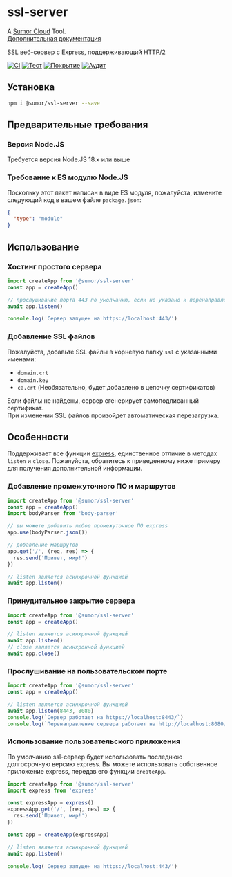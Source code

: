 # ssl-server

A [Sumor Cloud](https://sumor.cloud) Tool.  
[Дополнительная документация](https://sumor.cloud/ssl-server)

SSL веб-сервер с Express, поддерживающий HTTP/2

[![CI](https://github.com/sumor-cloud/ssl-server/actions/workflows/ci.yml/badge.svg)](https://github.com/sumor-cloud/ssl-server/actions/workflows/ci.yml)
[![Тест](https://github.com/sumor-cloud/ssl-server/actions/workflows/ut.yml/badge.svg)](https://github.com/sumor-cloud/ssl-server/actions/workflows/ut.yml)
[![Покрытие](https://github.com/sumor-cloud/ssl-server/actions/workflows/coverage.yml/badge.svg)](https://github.com/sumor-cloud/ssl-server/actions/workflows/coverage.yml)
[![Аудит](https://github.com/sumor-cloud/ssl-server/actions/workflows/audit.yml/badge.svg)](https://github.com/sumor-cloud/ssl-server/actions/workflows/audit.yml)

## Установка

```bash
npm i @sumor/ssl-server --save
```

## Предварительные требования

### Версия Node.JS

Требуется версия Node.JS 18.x или выше

### Требование к ES модулю Node.JS

Поскольку этот пакет написан в виде ES модуля, пожалуйста, измените следующий код в вашем файле `package.json`:

```json
{
  "type": "module"
}
```

## Использование

### Хостинг простого сервера

```javascript
import createApp from '@sumor/ssl-server'
const app = createApp()

// прослушивание порта 443 по умолчанию, если не указано и перенаправление 80 на https 443
await app.listen()

console.log('Сервер запущен на https://localhost:443/')
```

### Добавление SSL файлов

Пожалуйста, добавьте SSL файлы в корневую папку `ssl` с указанными именами:

- `domain.crt`
- `domain.key`
- `ca.crt` (Необязательно, будет добавлено в цепочку сертификатов)

Если файлы не найдены, сервер сгенерирует самоподписанный сертификат.  
При изменении SSL файлов произойдет автоматическая перезагрузка.

## Особенности

Поддерживает все функции [express](https://www.npmjs.com/package/express), единственное отличие в методах `listen` и `close`. Пожалуйста, обратитесь к приведенному ниже примеру для получения дополнительной информации.

### Добавление промежуточного ПО и маршрутов

```javascript
import createApp from '@sumor/ssl-server'
const app = createApp()
import bodyParser from 'body-parser'

// вы можете добавить любое промежуточное ПО express
app.use(bodyParser.json())

// добавление маршрутов
app.get('/', (req, res) => {
  res.send('Привет, мир!')
})

// listen является асинхронной функцией
await app.listen()
```

### Принудительное закрытие сервера

```javascript
import createApp from '@sumor/ssl-server'
const app = createApp()

// listen является асинхронной функцией
await app.listen()
// close является асинхронной функцией
await app.close()
```

### Прослушивание на пользовательском порте

```javascript
import createApp from '@sumor/ssl-server'
const app = createApp()

// listen является асинхронной функцией
await app.listen(8443, 8080)
console.log(`Сервер работает на https://localhost:8443/`)
console.log(`Перенаправление сервера работает на http://localhost:8080/`)
```

### Использование пользовательского приложения

По умолчанию ssl-сервер будет использовать последнюю долгосрочную версию express. Вы можете использовать собственное приложение express, передав его функции `createApp`.

```javascript
import createApp from '@sumor/ssl-server'
import express from 'express'

const expressApp = express()
expressApp.get('/', (req, res) => {
  res.send('Привет, мир!')
})

const app = createApp(expressApp)

// listen является асинхронной функцией
await app.listen()

console.log('Сервер запущен на https://localhost:443/')
```
